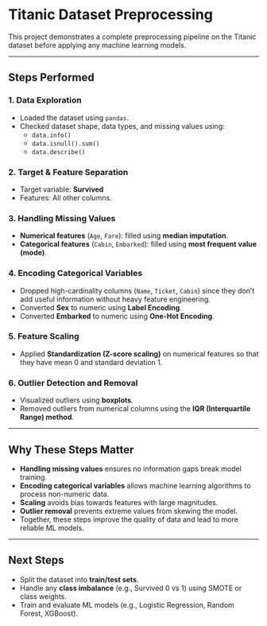 # Titanic Dataset Preprocessing

This project demonstrates a complete preprocessing pipeline on the Titanic dataset before applying any machine learning models.

---

## Steps Performed

### 1. Data Exploration
- Loaded the dataset using `pandas`.
- Checked dataset shape, data types, and missing values using:
  - `data.info()`
  - `data.isnull().sum()`
  - `data.describe()`

### 2. Target & Feature Separation
- Target variable: **Survived**  
- Features: All other columns.

### 3. Handling Missing Values
- **Numerical features** (`Age`, `Fare`): filled using **median imputation**.  
- **Categorical features** (`Cabin`, `Embarked`): filled using **most frequent value (mode)**.

### 4. Encoding Categorical Variables
- Dropped high-cardinality columns (`Name`, `Ticket`, `Cabin`) since they don’t add useful information without heavy feature engineering.
- Converted **Sex** to numeric using **Label Encoding**.  
- Converted **Embarked** to numeric using **One-Hot Encoding**.

### 5. Feature Scaling
- Applied **Standardization (Z-score scaling)** on numerical features so that they have mean 0 and standard deviation 1.

### 6. Outlier Detection and Removal
- Visualized outliers using **boxplots**.  
- Removed outliers from numerical columns using the **IQR (Interquartile Range) method**.

---

## Why These Steps Matter
- **Handling missing values** ensures no information gaps break model training.  
- **Encoding categorical variables** allows machine learning algorithms to process non-numeric data.  
- **Scaling** avoids bias towards features with large magnitudes.  
- **Outlier removal** prevents extreme values from skewing the model.  
- Together, these steps improve the quality of data and lead to more reliable ML models.

---

## Next Steps
- Split the dataset into **train/test sets**.  
- Handle any **class imbalance** (e.g., Survived 0 vs 1) using SMOTE or class weights.  
- Train and evaluate ML models (e.g., Logistic Regression, Random Forest, XGBoost).
